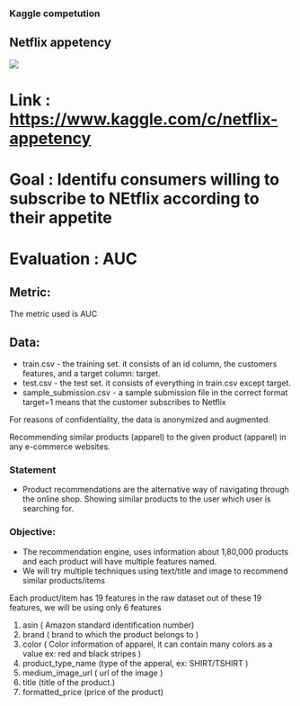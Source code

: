 ### Kaggle competution

## Netflix appetency

<img src='https://play-lh.googleusercontent.com/0rgPYj0GwZ6txpYZrzoMdhwzqg7vY6C9B-Ol7jlaz-Ox2rgpD4Tr82ZgDqkirrEohbGm'>

# Link : https://www.kaggle.com/c/netflix-appetency


# Goal : Identifu consumers willing to subscribe to NEtflix according to their appetite
    
# Evaluation : AUC

<h2>Metric:</h2>

The metric used is AUC

<h2>Data:</h2>

* train.csv - the training set. it consists of an id column, the customers features, and a target column: target.
* test.csv - the test set. it consists of everything in train.csv except target.
* sample_submission.csv - a sample submission file in the correct format target=1 means that the customer subscribes to Netflix

For reasons of confidentiality, the data is anonymized and augmented.

Recommending similar products (apparel) to the given product (apparel) in any e-commerce websites. 

### Statement

-  Product recommendations are the alternative way of navigating through the online shop. Showing similar products to the user which user is searching for.


### Objective: 
- The recommendation engine, uses information about 1,80,000 products and each product will have multiple features named.
- We will try multiple techniques using text/title and image to recommend similar products/items


Each product/item has 19 features in the raw dataset out of these 19 features, we will be using only 6 features 

1. asin  ( Amazon standard identification number)
2. brand ( brand to which the product belongs to )
3. color ( Color information of apparel, it can contain many colors as   a value ex: red and black stripes ) 
4. product_type_name (type of the apperal, ex: SHIRT/TSHIRT )
5. medium_image_url  ( url of the image )
6. title (title of the product.)
7. formatted_price (price of the product)
